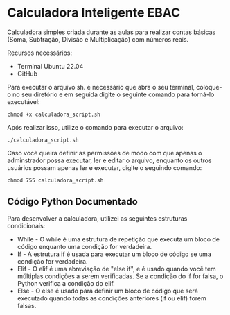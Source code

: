 # Calculadora Inteligente EBAC
Calculadora simples criada durante as aulas para realizar contas básicas (Soma, Subtração, Divisão e Multiplicação) com números reais.

Recursos necessários: 
* Terminal Ubuntu 22.04
* GitHub

Para executar o arquivo sh. é necessário que abra o seu terminal, coloque-o no seu diretório e em seguida digite o seguinte comando para torná-lo executável:

```
chmod +x calculadora_script.sh
```
Após realizar isso, utilize o comando para executar o arquivo: 

```
./calculadora_script.sh
```
Caso você queira definir as permissões de modo com que apenas o adminstrador possa executar, ler e editar o arquivo, enquanto os outros usuários possam apenas ler e executar, digite o seguindo comando:

```
chmod 755 calculadora_script.sh
```

## Código Python Documentado

Para desenvolver a calculadora, utilizei as seguintes estruturas condicionais: 
* While - O while é uma estrutura de repetição que executa um bloco de código enquanto uma condição for verdadeira.
* If - A estrutura if é usada para executar um bloco de código se uma condição for verdadeira.
* Elif - O elif é uma abreviação de "else if", e é usado quando você tem múltiplas condições a serem verificadas. Se a condição do if for falsa, o Python verifica a condição do elif.
* Else - O else é usado para definir um bloco de código que será executado quando todas as condições anteriores (if ou elif) forem falsas.
  








